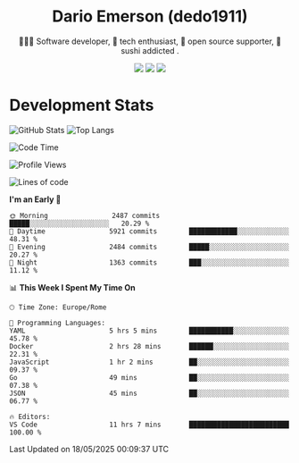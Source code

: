 <div align="center">
  
# Dario Emerson (dedo1911)
👨🏼‍💻 Software developer, 🔧 tech enthusiast, 🙌 open source supporter, 🍣 sushi addicted .

[![](https://img.shields.io/badge/-Linkedin-informational?style=for-the-badge&logo=linkedin&logoColor=white&color=2867B2)](http://linkedin.com/in/dedo1911)
[![](https://img.shields.io/badge/-Telegram-informational?style=for-the-badge&logo=telegram&logoColor=white&color=0088cc)](https://t.me/dedo1911)
[![](https://img.shields.io/badge/-Facebook-informational?style=for-the-badge&logo=facebook&logoColor=white&color=3b5998)](https://fb.com/dedo1911)

</div>

# Development Stats

![GitHub Stats](https://github-readme-stats.vercel.app/api?username=dedo1911&hide=&count_private=true&title_color=84cc16&text_color=ffffff&icon_color=84cc16&bg_color=1c1917&hide_border=true&border_radius=0&show_icons=true)
![Top Langs](https://github-readme-stats.vercel.app/api/top-langs/?username=dedo1911&theme=chartreuse-dark&layout=compact)

<!--START_SECTION:waka-->
![Code Time](http://img.shields.io/badge/Code%20Time-1%2C672%20hrs%2054%20mins-blue)

![Profile Views](http://img.shields.io/badge/Profile%20Views-1-blue)

![Lines of code](https://img.shields.io/badge/From%20Hello%20World%20I%27ve%20Written-3.5%20million%20lines%20of%20code-blue)

**I'm an Early 🐤** 

```text
🌞 Morning                2487 commits        █████░░░░░░░░░░░░░░░░░░░░   20.29 % 
🌆 Daytime                5921 commits        ████████████░░░░░░░░░░░░░   48.31 % 
🌃 Evening                2484 commits        █████░░░░░░░░░░░░░░░░░░░░   20.27 % 
🌙 Night                  1363 commits        ███░░░░░░░░░░░░░░░░░░░░░░   11.12 % 
```


📊 **This Week I Spent My Time On** 

```text
🕑︎ Time Zone: Europe/Rome

💬 Programming Languages: 
YAML                     5 hrs 5 mins        ███████████░░░░░░░░░░░░░░   45.78 % 
Docker                   2 hrs 28 mins       ██████░░░░░░░░░░░░░░░░░░░   22.31 % 
JavaScript               1 hr 2 mins         ██░░░░░░░░░░░░░░░░░░░░░░░   09.37 % 
Go                       49 mins             ██░░░░░░░░░░░░░░░░░░░░░░░   07.38 % 
JSON                     45 mins             ██░░░░░░░░░░░░░░░░░░░░░░░   06.77 % 

🔥 Editors: 
VS Code                  11 hrs 7 mins       █████████████████████████   100.00 % 
```


 Last Updated on 18/05/2025 00:09:37 UTC
<!--END_SECTION:waka-->

<!--
**dedo1911/dedo1911** is a ✨ _special_ ✨ repository because its `README.md` (this file) appears on your GitHub profile.

Here are some ideas to get you started:

- 🔭 I’m currently working on ...
- 🌱 I’m currently learning ...
- 👯 I’m looking to collaborate on ...
- 🤔 I’m looking for help with ...
- 💬 Ask me about ...
- 📫 How to reach me: ...
- 😄 Pronouns: ...
- ⚡ Fun fact: ...
-->
